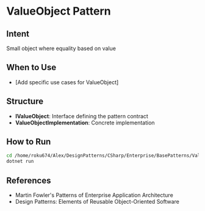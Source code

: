 # ValueObject Pattern

## Intent
Small object where equality based on value

## When to Use
- [Add specific use cases for ValueObject]

## Structure
- **IValueObject**: Interface defining the pattern contract
- **ValueObjectImplementation**: Concrete implementation

## How to Run
```bash
cd /home/roku674/Alex/DesignPatterns/CSharp/Enterprise/BasePatterns/ValueObject
dotnet run
```

## References
- Martin Fowler's Patterns of Enterprise Application Architecture
- Design Patterns: Elements of Reusable Object-Oriented Software
